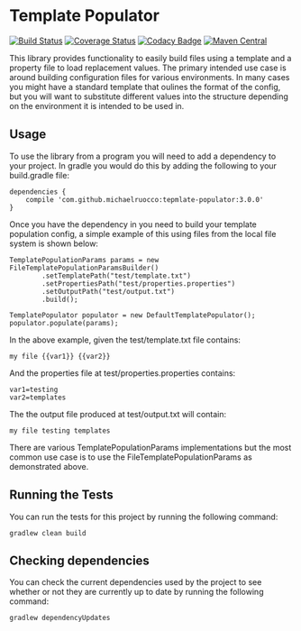 # Template Populator

[![Build Status](https://travis-ci.org/michaelruocco/template-populator.svg?branch=master)](https://travis-ci.org/michaelruocco/template-populator)
[![Coverage Status](https://coveralls.io/repos/github/michaelruocco/template-populator/badge.svg?branch=master)](https://coveralls.io/github/michaelruocco/template-populator?branch=master)
[![Codacy Badge](https://api.codacy.com/project/badge/Grade/46f9bf471317401d938cf3c39ee94b75)](https://www.codacy.com/app/michaelruocco/template-populator?utm_source=github.com&amp;utm_medium=referral&amp;utm_content=michaelruocco/template-populator&amp;utm_campaign=Badge_Grade)
[![Maven Central](https://maven-badges.herokuapp.com/maven-central/com.github.michaelruocco/template-populator/badge.svg)](https://maven-badges.herokuapp.com/maven-central/com.github.michaelruocco/template-populator)

This library provides functionality to easily build files using a template and a
property file to load replacement values. The primary intended use case is around building
configuration files for various environments. In many cases you might have a standard template
that oulines the format of the config, but you will want to substitute different values into
the structure depending on the environment it is intended to be used in.

## Usage

To use the library from a program you will need to add a dependency to your project. In gradle you would do this by
adding the following to your build.gradle file:

```
dependencies {
    compile 'com.github.michaelruocco:tepmlate-populator:3.0.0'
}
```

Once you have the dependency in you need to build your template population config, a simple
example of this using files from the local file system is shown below:

```
TemplatePopulationParams params = new FileTemplatePopulationParamsBuilder()
        .setTemplatePath("test/template.txt")
        .setPropertiesPath("test/properties.properties")
        .setOutputPath("test/output.txt")
        .build();

TemplatePopulator populator = new DefaultTemplatePopulator();
populator.populate(params);
```

In the above example, given the test/template.txt file contains:

```
my file {{var1}} {{var2}}
```

And the properties file at test/properties.properties contains:

```
var1=testing
var2=templates
```

The the output file produced at test/output.txt will contain:

```
my file testing templates
```

There are various TemplatePopulationParams implementations but the most common use case is to use the
FileTemplatePopulationParams as demonstrated above.

## Running the Tests

You can run the tests for this project by running the following command:

```
gradlew clean build
```

## Checking dependencies

You can check the current dependencies used by the project to see whether
or not they are currently up to date by running the following command:

```
gradlew dependencyUpdates
```